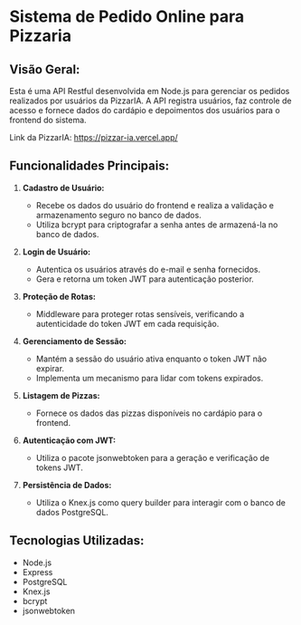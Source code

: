 # Sistema de Pedido Online para Pizzaria

## Visão Geral:

Esta é uma API Restful desenvolvida em Node.js para gerenciar os pedidos realizados por usuários da PizzarIA. A API registra usuários, faz controle de acesso e fornece dados do cardápio e depoimentos dos usuários para o frontend do sistema.

Link da PizzarIA: https://pizzar-ia.vercel.app/

## Funcionalidades Principais:

1. **Cadastro de Usuário:**

   - Recebe os dados do usuário do frontend e realiza a validação e armazenamento seguro no banco de dados.
   - Utiliza bcrypt para criptografar a senha antes de armazená-la no banco de dados.

2. **Login de Usuário:**

   - Autentica os usuários através do e-mail e senha fornecidos.
   - Gera e retorna um token JWT para autenticação posterior.

3. **Proteção de Rotas:**

   - Middleware para proteger rotas sensíveis, verificando a autenticidade do token JWT em cada requisição.

4. **Gerenciamento de Sessão:**

   - Mantém a sessão do usuário ativa enquanto o token JWT não expirar.
   - Implementa um mecanismo para lidar com tokens expirados.

5. **Listagem de Pizzas:**

   - Fornece os dados das pizzas disponíveis no cardápio para o frontend.

6. **Autenticação com JWT:**

   - Utiliza o pacote jsonwebtoken para a geração e verificação de tokens JWT.

7. **Persistência de Dados:**

   - Utiliza o Knex.js como query builder para interagir com o banco de dados PostgreSQL.

## Tecnologias Utilizadas:

- Node.js
- Express
- PostgreSQL
- Knex.js
- bcrypt
- jsonwebtoken
